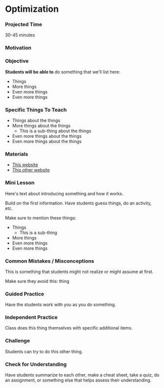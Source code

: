# Optimization

### Projected Time
30-45 minutes

### Motivation


### Objective
**Students will be able to** do something that we'll list here:
- Things
- More things
- Even more things
- Even more things

### Specific Things To Teach
- Things about the things
- More things about the things
	- This is a sub-thing about the things
- Even more things about the things
- Even more things about the things

### Materials

- [This website](example.com)
- [This other website](otherexample.com)

### Mini Lesson

Here's text about introducing something and how it works.

Build on the first information. Have students guess things, do an activity, etc.

Make sure to mention these things: 
- Things
	- This is a sub-thing
- More things
- Even more things
- Even more things


### Common Mistakes / Misconceptions

This is something that students might not realize or might assume at first.

Make sure they avoid this: thing


### Guided Practice

Have the students work with you as you do something. 


### Independent Practice

Class does this thing themselves with specific additional items.


### Challenge

Students can try to do this other thing.


### Check for Understanding

Have students summarize to each other, make a cheat sheet, take a quiz, do an assignment, or something else that helps assess their understanding. 

